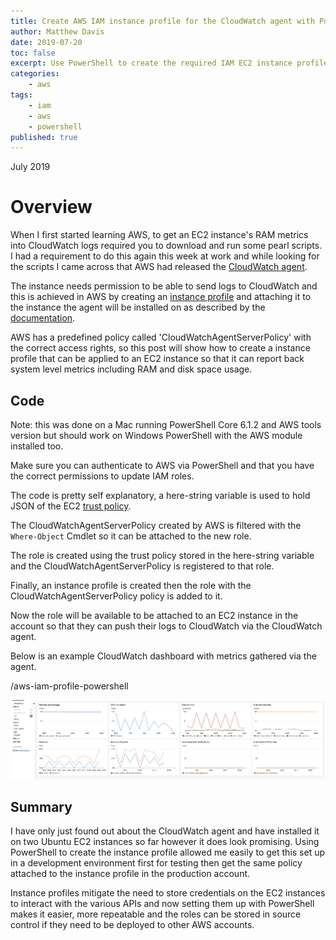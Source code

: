 ```yaml
---
title: Create AWS IAM instance profile for the CloudWatch agent with PowerShell.
author: Matthew Davis
date: 2019-07-20
toc: false
excerpt: Use PowerShell to create the required IAM EC2 instance profile for the CloudWatch agent to collect more system level metrics and send them to CloudWatch.
categories:
    - aws
tags:
    - iam
    - aws
    - powershell
published: true
---
```

July 2019

# Overview

When I first started learning AWS, to get an EC2 instance's RAM metrics into CloudWatch logs required you to download and run some pearl scripts. I had a requirement to do this again this week at work and while looking for the scripts I came across that AWS had released the [CloudWatch agent].

The instance needs permission to be able to send logs to CloudWatch and this is achieved in AWS by creating an [instance profile] and attaching it to the instance the agent will be installed on as described by the [documentation].

AWS has a predefined policy called 'CloudWatchAgentServerPolicy' with the correct access rights, so this post will show how to create a instance profile that can be applied to an EC2 instance so that it can report back system level metrics including RAM and disk space usage.

## Code

Note: this was done on a Mac running PowerShell Core 6.1.2 and AWS tools version but should work on Windows PowerShell with the AWS module installed too.

Make sure you can authenticate to AWS via PowerShell and that you have the correct permissions to update IAM roles.

<script src="https://gist.github.com/MatthewJDavis/1e1d225e09687044429b76890b85e8d2.js"></script>

The code is pretty self explanatory, a here-string variable is used to hold JSON of the EC2 [trust policy].

The CloudWatchAgentServerPolicy created by AWS is filtered with the `Where-Object` Cmdlet so it can be attached to the new role.

The role is created using the trust policy stored in the here-string variable and the CloudWatchAgentServerPolicy is registered to that role.

Finally, an instance profile is created then the role with the CloudWatchAgentServerPolicy policy is added to it.

Now the role will be available to be attached to an EC2 instance in the account so that they can push their logs to CloudWatch via the CloudWatch agent.

Below is an example CloudWatch dashboard with metrics gathered via the agent.

/aws-iam-profile-powershell

![CloudWatch dashboard showing agent metrics](/images/aws-iam-profile-powershell/cw-agent-dash.png)


## Summary

I have only just found out about the CloudWatch agent and have installed it on two Ubuntu EC2 instances so far however it does look promising. Using PowerShell to create the instance profile allowed me easily to get this set up in a development environment first for testing then get the same policy attached to the instance profile in the production account.

Instance profiles mitigate the need to store credentials on the EC2 instances to interact with the various APIs and now setting them up with PowerShell makes it easier, more repeatable and the roles can be stored in source control if they need to be deployed to other AWS accounts.


[CloudWatch agent]: https://docs.aws.amazon.com/AmazonCloudWatch/latest/monitoring/Install-CloudWatch-Agent.html
[documentation]: https://docs.aws.amazon.com/AmazonCloudWatch/latest/monitoring/create-iam-roles-for-CloudWatch-agent-commandline.html
[instance profile]: https://docs.aws.amazon.com/AWSEC2/latest/UserGuide/iam-roles-for-amazon-ec2.html#ec2-instance-profile
[trust policy]: https://docs.aws.amazon.com/IAM/latest/UserGuide/reference_policies_elements_principal.html